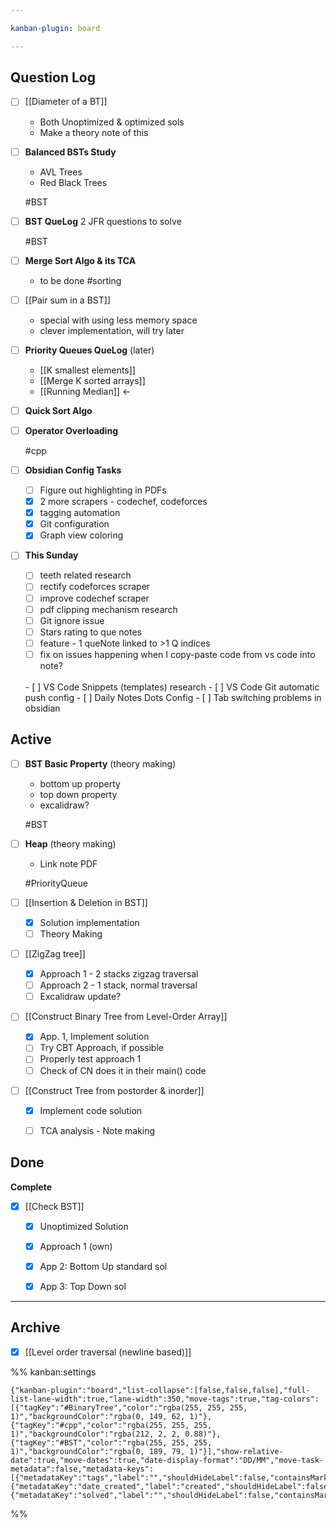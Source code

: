 ```yaml
---

kanban-plugin: board

---
```


## Question Log

- [ ] [[Diameter of a BT]]
	
	- Both Unoptimized & optimized sols
	 - Make a theory note of this
- [ ] **Balanced BSTs Study**
	- AVL Trees
	- Red Black Trees
	
	#BST
- [ ] **BST QueLog**
	2 JFR questions to solve
	
	#BST
- [ ] **Merge Sort Algo & its TCA**
	- to be done #sorting
- [ ] [[Pair sum in a BST]]
	- special with using less memory space
	- clever implementation, will try later
- [ ] **Priority Queues QueLog** (later)
	- [[K smallest elements]]
	- [[Merge K sorted arrays]]
	- [[Running Median]] <-
- [ ] **Quick Sort Algo**
- [ ] **Operator Overloading**
	
	#cpp
- [ ] **Obsidian Config Tasks**
	
	 - [ ] Figure out highlighting in PDFs
	 - [x] 2 more scrapers - codechef, codeforces
	 - [x] tagging automation
	 - [x] Git configuration
	 - [x] Graph view coloring
- [ ] **This Sunday**
	
	- [ ] teeth related research
	- [ ] rectify codeforces scraper
	- [ ] improve codechef scraper
	- [ ] pdf clipping mechanism research
	- [ ] Git ignore issue
	- [ ] Stars rating to que notes
	- [ ] feature - 1 queNote linked to >1 Q indices
	- [ ] fix on issues happening when I copy-paste code from vs code into note?
	<br/>
	- [ ] VS Code Snippets (templates) research
	- [ ] VS Code Git automatic push config
	- [ ] Daily Notes Dots Config
	- [ ] Tab switching problems in obsidian


## Active

- [ ] **BST Basic Property** (theory making)
	- bottom up property
	- top down property
	- excalidraw?
	
	#BST
- [ ] **Heap** (theory making)
	- Link note PDF
	
	#PriorityQueue
- [ ] [[Insertion & Deletion in BST]]
	
	- [x] Solution implementation
	- [ ] Theory Making
- [ ] [[ZigZag tree]]
	
	- [x] Approach 1 - 2 stacks zigzag traversal
	- [ ] Approach 2 - 1 stack, normal traversal
	- [ ] Excalidraw update?
- [ ] [[Construct Binary Tree from Level-Order Array]]
	
	- [x] App. 1, Implement solution
	- [ ] Try CBT Approach, if possible
	- [ ] Properly test approach 1
	- [ ] Check of CN does it in their main() code
- [ ] [[Construct Tree from postorder & inorder]]
	
	- [x] Implement code solution
	- [ ] TCA analysis - Note making


## Done

**Complete**
- [x] [[Check BST]]
	
	- [x] Unoptimized Solution
	- [x] Approach 1 (own)
	- [x] App 2: Bottom Up standard sol
	- [x] App 3: Top Down sol


***

## Archive

- [x] [[Level order traversal (newline based)]]

%% kanban:settings
```
{"kanban-plugin":"board","list-collapse":[false,false,false],"full-list-lane-width":true,"lane-width":350,"move-tags":true,"tag-colors":[{"tagKey":"#BinaryTree","color":"rgba(255, 255, 255, 1)","backgroundColor":"rgba(0, 149, 62, 1)"},{"tagKey":"#cpp","color":"rgba(255, 255, 255, 1)","backgroundColor":"rgba(212, 2, 2, 0.88)"},{"tagKey":"#BST","color":"rgba(255, 255, 255, 1)","backgroundColor":"rgba(0, 189, 79, 1)"}],"show-relative-date":true,"move-dates":true,"date-display-format":"DD/MM","move-task-metadata":false,"metadata-keys":[{"metadataKey":"tags","label":"","shouldHideLabel":false,"containsMarkdown":false},{"metadataKey":"date_created","label":"created","shouldHideLabel":false,"containsMarkdown":false},{"metadataKey":"solved","label":"","shouldHideLabel":false,"containsMarkdown":false}]}
```
%%